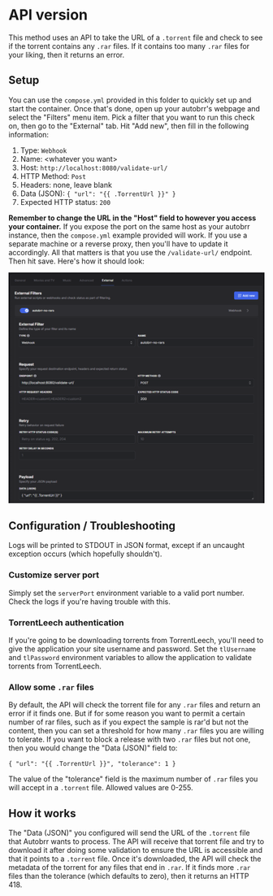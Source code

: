 # API version
This method uses an API to take the URL of a `.torrent` file and check to see if the torrent contains any `.rar` files. If it contains too many `.rar` files for your liking, then it returns an error.

## Setup
You can use the `compose.yml` provided in this folder to quickly set up and start the container. Once that's done, open up your autobrr's webpage and select the "Filters" menu item. Pick a filter that you want to run this check on, then go to the "External" tab. Hit "Add new", then fill in the following information:

1. Type: `Webhook`
2. Name: \<whatever you want>
3. Host: `http://localhost:8080/validate-url/`
4. HTTP Method: `Post`
5. Headers: none, leave blank
6. Data (JSON): `{ "url": "{{ .TorrentUrl }}" }`
7. Expected HTTP status: `200`

**Remember to change the URL in the "Host" field to however you access your container.** If you expose the port on the same host as your autobrr instance, then the `compose.yml` example provided will work. If you use a separate machine or a reverse proxy, then you'll have to update it accordingly. All that matters is that you use the `/validate-url/` endpoint. Then hit save. Here's how it should look:

![Example of filter page](example.png)

## Configuration / Troubleshooting
Logs will be printed to STDOUT in JSON format, except if an uncaught exception occurs (which hopefully shouldn't).

### Customize server port
Simply set the `serverPort` environment variable to a valid port number. Check the logs if you're having trouble with this.

### TorrentLeech authentication
If you're going to be downloading torrents from TorrentLeech, you'll need to give the application your site username and password. Set the `tlUsername` and `tlPassword` environment variables to allow the application to validate torrents from TorrentLeech.

### Allow some `.rar` files
By default, the API will check the torrent file for any `.rar` files and return an error if it finds one. But if for some reason you want to permit a certain number of rar files, such as if you expect the sample is rar'd but not the content, then you can set a threshold for how many `.rar` files you are willing to tolerate. If you want to block a release with two `.rar` files but not one, then you would change the "Data (JSON)" field to:
```
{ "url": "{{ .TorrentUrl }}", "tolerance": 1 }
```
The value of the "tolerance" field is the maximum number of `.rar` files you will accept in a `.torrent` file. Allowed values are 0-255.

## How it works
The "Data (JSON)" you configured will send the URL of the `.torrent` file that Autobrr wants to process. The API will receive that torrent file and try to download it after doing some validation to ensure the URL is accessible and that it points to a `.torrent` file. Once it's downloaded, the API will check the metadata of the torrent for any files that end in `.rar`. If it finds more `.rar` files than the tolerance (which defaults to zero), then it returns an HTTP 418.